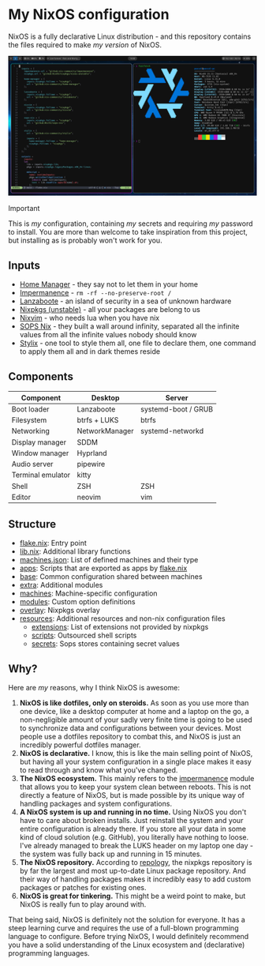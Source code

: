 # My NixOS configuration

NixOS is a fully declarative Linux distribution - and this repository contains the files required to make _my version_ of NixOS.

![Screenshot](resources/screenshot.png)

> [!IMPORTANT]
> This is _my_ configuration, containing _my_ secrets and requiring _my_ password to install.
> You are more than welcome to take inspiration from this project, but installing as is probably won't work for you.

## Inputs

- [Home Manager](https://github.com/nix-community/home-manager) - they say not to let them in your home
- [Impermanence](https://github.com/nix-community/impermanence) - `rm -rf --no-preserve-root /`
- [Lanzaboote](https://github.com/nix-community/lanzaboote) - an island of security in a sea of unknown hardware
- [Nixpkgs (unstable)](https://github.com/NixOS/nixpkgs/tree/nixos-unstable) - all your packages are belong to us
- [Nixvim](https://github.com/nix-community/nixvim) - who needs lua when you have nix
- [SOPS Nix](https://github.com/Mic92/sops-nix) - they built a wall around infinity, separated all the infinite values from all the infinite values nobody should know
- [Stylix](https://github.com/danth/stylix) - one tool to style them all, one file to declare them, one command to apply them all and in dark themes reside

## Components

| Component         | Desktop        | Server              |
| ----------------- | -------------- | ------------------- |
| Boot loader       | Lanzaboote     | systemd-boot / GRUB |
| Filesystem        | btrfs + LUKS   | btrfs               |
| Networking        | NetworkManager | systemd-networkd    |
| Display manager   | SDDM           |                     |
| Window manager    | Hyprland       |                     |
| Audio server      | pipewire       |                     |
| Terminal emulator | kitty          |                     |
| Shell             | ZSH            | ZSH                 |
| Editor            | neovim         | vim                 |

## Structure

- [flake.nix](flake.nix): Entry point
- [lib.nix](lib.nix): Additional library functions
- [machines.json](machines.json): List of defined machines and their type
- [apps](apps/): Scripts that are exported as apps by [flake.nix](flake.nix)
- [base](base/): Common configuration shared between machines
- [extra](extra/): Additional modules
- [machines](machines/): Machine-specific configuration
- [modules](modules/): Custom option definitions
- [overlay](overlay/): Nixpkgs overlay
- [resources](resources/): Additional resources and non-nix configuration files
  - [extensions](resources/extensions/): List of extensions not provided by nixpkgs
  - [scripts](resources/scripts/): Outsourced shell scripts
  - [secrets](resources/secrets/): Sops stores containing secret values

## Why?

Here are _my_ reasons, why I think NixOS is awesome:

1. **NixOS is like dotfiles, only on steroids.** As soon as you use more than one device, like a desktop computer at home and a laptop on the go, a non-negligible amount of your sadly very finite time is going to be used to synchronize data and configurations between your devices. Most people use a dotfiles repository to combat this, and NixOS is just an incredibly powerful dotfiles manager.
2. **NixOS is declarative.** I know, this is like the main selling point of NixOS, but having all your system configuration in a single place makes it easy to read through and know what you've changed.
3. **The NixOS ecosystem.** This mainly refers to the [impermanence](https://github.com/nix-community/impermanence) module that allows you to keep your system clean between reboots. This is not directly a feature of NixOS, but is made possible by its unique way of handling packages and system configurations.
4. **A NixOS system is up and running in no time.** Using NixOS you don't have to care about broken installs. Just reinstall the system and your entire configuration is already there. If you store all your data in some kind of cloud solution (e.g. GitHub), you literally have nothing to loose. I've already managed to break the LUKS header on my laptop one day - the system was fully back up and running in 15 minutes.
5. **The NixOS repository.** According to [repology](https://repology.org/repositories/graphs), the nixpkgs repository is by far the largest and most up-to-date Linux package repository. And their way of handling packages makes it incredibly easy to add custom packages or patches for existing ones.
6. **NixOS is great for tinkering.** This might be a weird point to make, but NixOS is really fun to play around with.

That being said, NixOS is definitely not the solution for everyone.
It has a steep learning curve and requires the use of a full-blown programming language to configure.
Before trying NixOS, I would definitely recommend you have a solid understanding of the Linux ecosystem and (declarative) programming languages.
